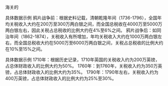 
### 

海关的


具体数据示例
鸦片战争前：根据史料记载，清朝乾隆年间（1736-1796），全国年均关税收入大约在200万至300万两白银之间，而全国总税收在4000万至5000万两白银左右，因此关税占总税收的比例大约在4%至6%之间。
鸦片战争后：如同治年间（1862-1874），关税收入有所增加，年均关税收入大约在1000万两白银左右，而全国总税收大约在5000万至6000万两白银之间，关税占总税收的比例大约在10%至15%之间。

具体数据示例
1710年：根据历史记录，1710年英国的关税收入约为200万英镑，占总体财政收入的比例大约为50%。
1760年：到1760年，关税收入约为350万英镑，占总体财政收入的比例大约为35%。
1790年：1790年左右，关税收入约为400万英镑，占总体财政收入的比例大约为25%至30%。